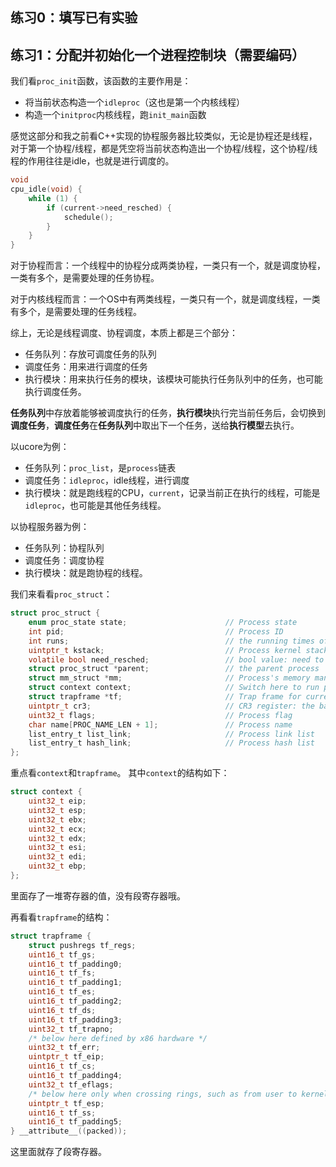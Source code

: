 ## 练习0：填写已有实验


## 练习1：分配并初始化一个进程控制块（需要编码）

我们看`proc_init`函数，该函数的主要作用是：
- 将当前状态构造一个`idleproc`（这也是第一个内核线程）
- 构造一个`initproc`内核线程，跑`init_main`函数

感觉这部分和我之前看C++实现的协程服务器比较类似，无论是协程还是线程，对于第一个协程/线程，都是凭空将当前状态构造出一个协程/线程，这个协程/线程的作用往往是idle，也就是进行调度的。
```c++
void
cpu_idle(void) {
    while (1) {
        if (current->need_resched) {
            schedule();
        }
    }
}
```

对于协程而言：一个线程中的协程分成两类协程，一类只有一个，就是调度协程，一类有多个，是需要处理的任务协程。

对于内核线程而言：一个OS中有两类线程，一类只有一个，就是调度线程，一类有多个，是需要处理的任务线程。

综上，无论是线程调度、协程调度，本质上都是三个部分：
- 任务队列：存放可调度任务的队列
- 调度任务：用来进行调度的任务
- 执行模块：用来执行任务的模块，该模块可能执行任务队列中的任务，也可能执行调度任务。

**任务队列**中存放着能够被调度执行的任务，**执行模块**执行完当前任务后，会切换到**调度任务**，**调度任务**在**任务队列**中取出下一个任务，送给**执行模型**去执行。

以ucore为例：
- 任务队列：`proc_list`，是`process`链表
- 调度任务：`idleproc`，idle线程，进行调度
- 执行模块：就是跑线程的CPU，`current`，记录当前正在执行的线程，可能是`idleproc`，也可能是其他任务线程。

以协程服务器为例：
- 任务队列：协程队列
- 调度任务：调度协程
- 执行模块：就是跑协程的线程。


我们来看看`proc_struct`：
```c
struct proc_struct {
    enum proc_state state;                      // Process state
    int pid;                                    // Process ID
    int runs;                                   // the running times of Proces
    uintptr_t kstack;                           // Process kernel stack
    volatile bool need_resched;                 // bool value: need to be rescheduled to release CPU?
    struct proc_struct *parent;                 // the parent process
    struct mm_struct *mm;                       // Process's memory management field
    struct context context;                     // Switch here to run process
    struct trapframe *tf;                       // Trap frame for current interrupt
    uintptr_t cr3;                              // CR3 register: the base addr of Page Directroy Table(PDT)
    uint32_t flags;                             // Process flag
    char name[PROC_NAME_LEN + 1];               // Process name
    list_entry_t list_link;                     // Process link list 
    list_entry_t hash_link;                     // Process hash list
};
```
重点看`context`和`trapframe`。
其中`context`的结构如下：
```c
struct context {
    uint32_t eip;
    uint32_t esp;
    uint32_t ebx;
    uint32_t ecx;
    uint32_t edx;
    uint32_t esi;
    uint32_t edi;
    uint32_t ebp;
};
```
里面存了一堆寄存器的值，没有段寄存器哦。


再看看`trapframe`的结构：
```c
struct trapframe {
    struct pushregs tf_regs;
    uint16_t tf_gs;
    uint16_t tf_padding0;
    uint16_t tf_fs;
    uint16_t tf_padding1;
    uint16_t tf_es;
    uint16_t tf_padding2;
    uint16_t tf_ds;
    uint16_t tf_padding3;
    uint32_t tf_trapno;
    /* below here defined by x86 hardware */
    uint32_t tf_err;
    uintptr_t tf_eip;
    uint16_t tf_cs;
    uint16_t tf_padding4;
    uint32_t tf_eflags;
    /* below here only when crossing rings, such as from user to kernel */
    uintptr_t tf_esp;
    uint16_t tf_ss;
    uint16_t tf_padding5;
} __attribute__((packed));
```
这里面就存了段寄存器。
